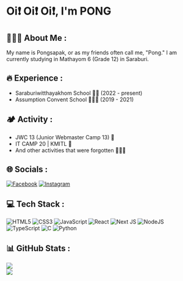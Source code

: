 # Oi❗ Oi❗ Oi❗, I'm PONG

## 🧑🏿‍🦲 About Me :
My name is Pongsapak, or as my friends often call me, "Pong." I am currently studying in Mathayom 6 (Grade 12) in Saraburi.<br>

## 🔥 Experience :
- Saraburiwitthayakhom School 💛💙 (2022 - present)<br>
- Assumption Convent School 👨🏻‍🦯 (2019 - 2021)<br>

## 🏕️ Activity :
- JWC 13 (Junior Webmaster Camp 13) 💜<br>
- IT CAMP 20 | KMITL 🧡<br>
- And other activities that were forgotten 👨🏻‍🦯<br>

## 🌐 Socials :
[![Facebook](https://img.shields.io/badge/Facebook-%231877F2.svg?logo=Facebook&logoColor=white)](https://www.facebook.com/profile.php?id=100024574573974) 
[![Instagram](https://img.shields.io/badge/Instagram-%23E4405F.svg?logo=Instagram&logoColor=white)](https://www.instagram.com/pee___pong.nige) 

## 💻 Tech Stack :
![HTML5](https://img.shields.io/badge/html5-%23E34F26.svg?style=for-the-badge&logo=html5&logoColor=white) 
![CSS3](https://img.shields.io/badge/css3-%231572B6.svg?style=for-the-badge&logo=css3&logoColor=white) 
![JavaScript](https://img.shields.io/badge/javascript-%23323330.svg?style=for-the-badge&logo=javascript&logoColor=%23F7DF1E) 
![React](https://img.shields.io/badge/react-%2320232a.svg?style=for-the-badge&logo=react&logoColor=%2361DAFB) 
![Next JS](https://img.shields.io/badge/Next-black?style=for-the-badge&logo=next.js&logoColor=white) 
![NodeJS](https://img.shields.io/badge/node.js-6DA55F?style=for-the-badge&logo=node.js&logoColor=white) 
![TypeScript](https://img.shields.io/badge/typescript-%23007ACC.svg?style=for-the-badge&logo=typescript&logoColor=white)
![C](https://img.shields.io/badge/c-%2300599C.svg?style=for-the-badge&logo=c&logoColor=white) 
![Python](https://img.shields.io/badge/python-3670A0?style=for-the-badge&logo=python&logoColor=ffdd54) 

## 📊 GitHub Stats :
![](https://github-readme-streak-stats.herokuapp.com/?user=PONGSAPAK-BOONSONTHI&theme=radical&hide_border=false)<br/>
![](https://github-readme-stats.vercel.app/api/top-langs/?username=PONGSAPAK-BOONSONTHI&theme=radical&hide_border=false&include_all_commits=false&count_private=false&layout=compact)
